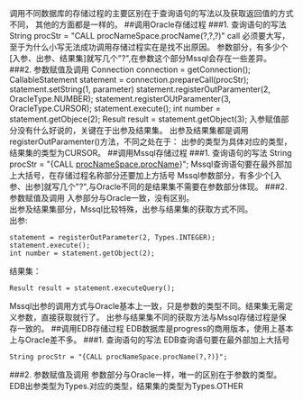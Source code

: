 调用不同数据库的存储过程的主要区别在于查询语句的写法以及获取返回值的方式不同，
其他的方面都是一样的。
##调用Oracle存储过程
###1. 查询语句的写法
    String procStr = "CALL procNameSpace.procName(?,?,?)"
call 必须要大写，至于为什么小写无法成功调用存储过程实在是找不出原因。
参数部分，有多少个[入参、出参、结果集]就写几个"?",在参数这个部分Mssql会存在一些差异。
###2. 参数赋值及调用
    Connection connection = getConnection();
    CallableStatement statement = connection.prepareCall(procStr);
    statement.setString(1, parameter)
    statement.registerOutParamenter(2, OracleType.NUMBER);
    statement.registerOUtParamenter(3, OracleType.CURSOR);
    statement.execute();
    int number = statement.getObjece(2);
    Result result = statement.getObject(3);
入参赋值部分没有什么好说的，关键在于出参及结果集。
出参及结果集都是调用registerOutParamenter()方法，不同之处在于：
出参的类型为具体对应的类型，结果集的类型为CURSOR。
##调用Mssql存储过程
###1. 查询语句的写法
    String procStr = "{CALL [procNameSpace.procName](?,?)}";
Mssql查询语句要在最外部加上大括号，在存储过程名称部分还要加上方括号
Mssql参数部分，有多少个[入参、出参]就写几个"?",与Oracle不同的是结果集不需要在参数部分体现。
###2. 参数赋值及调用
入参部分与Oracle一致，没有区别。  
出参及结果集部分，Mssql比较特殊，出参与结果集的获取方式不同。  
出参:

	statement = registerOutParameter(2, Types.INTEGER);
	statement.execute();
	int number = statement.getObject(2);
结果集：

    Result result = statement.executeQuery();
Mssql出参的调用方式与Oracle基本上一致，只是参数的类型不同。结果集无需定义参数，直接获取就行了。
出参与结果集不同的获取方法与Mssql存储过程是保存一致的。
##调用EDB存储过程
EDB数据库是progress的商用版本，使用上基本上与Oracle差不多。
###1. 查询语句的写法
EDB查询语句要在最外部加上大括号

    String procStr = "{CALL procNameSpace.procName(?,?)}";
###2. 参数赋值及调用
参数部分与Oracle一样，唯一的区别在于参数的类型。  
EDB出参类型为Types.对应的类型，结果集的类型为Types.OTHER



